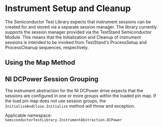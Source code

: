 # Instrument Setup and Cleanup

The Semiconductor Test Library expects that instrument sessions can be created for and stored via a separate session manager. The library currently supports the session manager provided via the TestStand Semiconductor Module. This means that the Initialization and Cleanup of instrument sessions is intended to be invoked from TestStand's ProcessSetup and ProcessCleanup sequences, respectively.

## Using the Map Method

## NI DCPower Session Grouping

The instrument abstraction for the NI DCPower drive expects that the sessions are configured in one or more groups within the loaded pin map. If the load pin map does not use session groups, the `InitializeAndClose.Initialize` method will throw and exception.

Applicable namespace: `SemiconductorTestLibrary.InstrumentAbstraction.DCPower`
